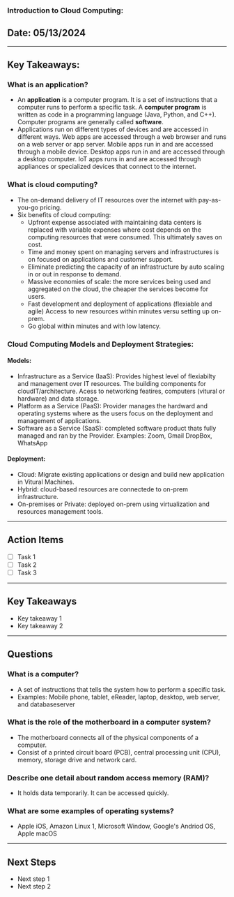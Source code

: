 ### Introduction to Cloud Computing:

## Date: 05/13/2024

---

## Key Takeaways:

### What is an application?

- An **application** is a computer program. It is a set of instructions that a computer runs to perform a specific task. A **computer program** is written as code in a programming language (Java, Python, and C++). Computer programs are generally called **software**. 
- Applications run on different types of devices and are accessed in different ways. Web apps are accessed through a web browser and runs on a web server or app server. Mobile apps run in and are accessed through a mobile device. Desktop apps run in and are accessed through a desktop computer. IoT apps runs in and are accessed through appliances or specialized devices that connect to the internet. 

### What is cloud computing?

- The on-demand delivery of IT resources over the internet with pay-as-you-go pricing. 
- Six benefits of cloud computing: 
    - Upfront expense associated with maintaining data centers is replaced with variable expenses where cost depends on the computing resources that were consumed. This ultimately saves on cost. 
    - Time and money spent on managing servers and infrastructures is on focused on applications and customer support. 
    - Eliminate predicting the capacity of an infrastructure by auto scaling in or out in response to demand. 
    - Massive economies of scale: the more services being used and aggregated on the cloud, the cheaper the services become for users.
    - Fast development and deployment of applications (flexiable and agile) Access to new resources within minutes versu setting up on-prem. 
    - Go global within minutes and with low latency. 

### Cloud Computing Models and Deployment Strategies:

#### Models:
- Infrastructure as a Service (IaaS): Provides highest level of flexiabilty and management over IT resources. The building components for cloudIT/architecture. Acess to networking featires, computers (vitural or hardware) and data storage.
- Platform as a Service (PaaS): Provider manages the hardward and operating systems where as the users focus on the deployment and management of applications. 
- Software as a Service (SaaS): completed software product thats fully managed and ran by the Provider. Examples: Zoom, Gmail DropBox, WhatsApp

#### Deployment: 
- Cloud: Migrate existing applications or design and build new application in Vitural Machines. 
- Hybrid: cloud-based resources are connectede to on-prem infrastructure. 
- On-premises or Private: deployed on-prem using virtualization and resources management tools. 
---

## Action Items

- [ ] Task 1
- [ ] Task 2
- [ ] Task 3

---

## Key Takeaways

- Key takeaway 1
- Key takeaway 2

---

## Questions


### What is a computer?

- A set of instructions that tells the system how to perform a specific task.
- Examples: Mobile phone, tablet, eReader, laptop, desktop, web server, and databaseserver

### What is the role of the motherboard in a computer system?

- The motherboard connects all of the physical components of a computer.
- Consist of a printed circuit board (PCB), central processing unit (CPU), memory, storage drive and network card.

### Describe one detail about random access memory (RAM)?

- It holds data temporarily. It can be accessed quickly.

### What are some examples of operating systems?

- Apple iOS, Amazon Linux 1, Microsoft Window, Google's Andriod OS, Apple macOS


---

## Next Steps

- Next step 1
- Next step 2

